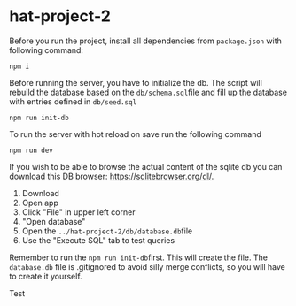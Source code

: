 # hat-project-2

Before you run the project, install all dependencies from `package.json` with following command:

    npm i

Before running the server, you have to initialize the db. The script will rebuild the database based on the `db/schema.sql`file and fill up the database with entries defined in `db/seed.sql`

    npm run init-db

To run the server with hot reload on save run the following command

    npm run dev

If you wish to be able to browse the actual content of the sqlite db you can download this DB browser: https://sqlitebrowser.org/dl/.

1. Download
2. Open app
3. Click "File" in upper left corner
4. "Open database"
5. Open the `../hat-project-2/db/database.db`file
6. Use the "Execute SQL" tab to test queries

Remember to run the `npm run init-db`first. This will create the file. The `database.db` file is .gitignored to avoid silly merge conflicts, so you will have to create it yourself.

Test

